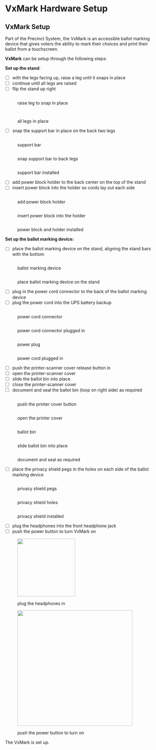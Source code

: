 # VxMark Hardware Setup

## VxMark Setup

Part of the Precinct System, the VxMark is an accessible ballot marking device that gives voters the ability to mark their choices and print their ballot from a touchscreen.

**VxMark** can be setup through the following steps:

**Set up the stand**:

* [ ] with the legs facing up, raise a leg until it snaps in place
* [ ] continue until all legs are raised
* [ ] flip the stand up right

<div>

<figure><img src="../.gitbook/assets/VxMark raising one leg.png" alt=""><figcaption><p>raise leg to snap in place</p></figcaption></figure>

 

<figure><img src="../.gitbook/assets/VxMark one leg raised.png" alt=""><figcaption></figcaption></figure>

 

<figure><img src="../.gitbook/assets/VxMark all legs raised.png" alt=""><figcaption><p>all legs in place</p></figcaption></figure>

</div>

* [ ] snap the support bar in place on the back two legs

<div>

<figure><img src="../.gitbook/assets/VxMark support bar.png" alt=""><figcaption><p>support bar</p></figcaption></figure>

 

<figure><img src="../.gitbook/assets/VxMark put support bar in place.png" alt=""><figcaption><p>snap support bar to back legs</p></figcaption></figure>

 

<figure><img src="../.gitbook/assets/VxMark support bar installed.png" alt=""><figcaption><p>support bar installed</p></figcaption></figure>

</div>

* [ ] add power block holder to the back center on the top of the stand
* [ ] insert power block into the holder so cords lay out each side

<div>

<figure><img src="../.gitbook/assets/VxMark add power cord holder.png" alt=""><figcaption><p>add power block holder</p></figcaption></figure>

 

<figure><img src="../.gitbook/assets/VxMark power block in holder.png" alt=""><figcaption><p>insert power block into the holder</p></figcaption></figure>

 

<figure><img src="../.gitbook/assets/VxMark stand power cord holder and power block istalled.png" alt=""><figcaption><p>power block and holder installed</p></figcaption></figure>

</div>

**Set up the ballot marking device:**

* [ ] place the ballot marking device on the stand, aligning the stand bars with the bottom

<div>

<figure><img src="../.gitbook/assets/VxMark main unit.png" alt=""><figcaption><p>ballot marking device</p></figcaption></figure>

 

<figure><img src="../.gitbook/assets/VxMark place unit on legs.png" alt=""><figcaption><p>place ballot marking device on the stand</p></figcaption></figure>

</div>

* [ ] plug in the power cord connector to the back of the ballot marking device
* [ ] plug the power cord into the UPS battery backup

<div>

<figure><img src="../.gitbook/assets/VxMark unit plug.png" alt=""><figcaption><p>power cord connector</p></figcaption></figure>

 

<figure><img src="../.gitbook/assets/VxMark unit plug plugged in.png" alt=""><figcaption><p>power cord connector plugged in</p></figcaption></figure>

 

<figure><img src="../.gitbook/assets/VxMark power cord.png" alt=""><figcaption><p>power plug</p></figcaption></figure>

 

<figure><img src="../.gitbook/assets/VxMark power cord plugged into UPS.png" alt=""><figcaption><p>power cord plugged in</p></figcaption></figure>

</div>

* [ ] push the printer-scanner cover release button in
* [ ] open the printer-scanner cover
* [ ] slide the ballot bin into place
* [ ] close the printer-scanner cover
* [ ] document and seal the ballot bin (loop on right side) as required

<div>

<figure><img src="../.gitbook/assets/VxMark open printer cover.png" alt=""><figcaption><p>push the printer cover button</p></figcaption></figure>

 

<figure><img src="../.gitbook/assets/VxMark printer cover open.png" alt=""><figcaption><p>open the printer cover</p></figcaption></figure>

 

<figure><img src="../.gitbook/assets/VxMark ballot bin.png" alt=""><figcaption><p>ballot bin</p></figcaption></figure>

 

<figure><img src="../.gitbook/assets/VxMark ballot bin attached.png" alt=""><figcaption><p>slide ballot bin into place</p></figcaption></figure>

 

<figure><img src="../.gitbook/assets/VxMark ballot bin seal.png" alt=""><figcaption><p>document and seal as required</p></figcaption></figure>

</div>

* [ ] place the privacy shield pegs in the holes on each side of the ballot marking device

<div>

<figure><img src="../.gitbook/assets/VxMark privacy shield pegs highlighted.png" alt=""><figcaption><p>privacy shield pegs</p></figcaption></figure>

 

<figure><img src="../.gitbook/assets/VxMark privacy shield holes.png" alt=""><figcaption><p>privacy shield holes</p></figcaption></figure>

 

<figure><img src="../.gitbook/assets/VxMark privacy shield installed.png" alt=""><figcaption><p>privacy shield installed</p></figcaption></figure>

</div>

* [ ] plug the headphones into the front headphone jack
* [ ] push the power button to turn VxMark on

<div>

<figure><img src="../.gitbook/assets/image (26).png" alt="" width="188"><figcaption><p>plug the headphones in</p></figcaption></figure>

 

<figure><img src="../.gitbook/assets/VxMark power button.png" alt="" width="375"><figcaption><p>push the power button to turn on</p></figcaption></figure>

</div>

The VxMark is set up.
